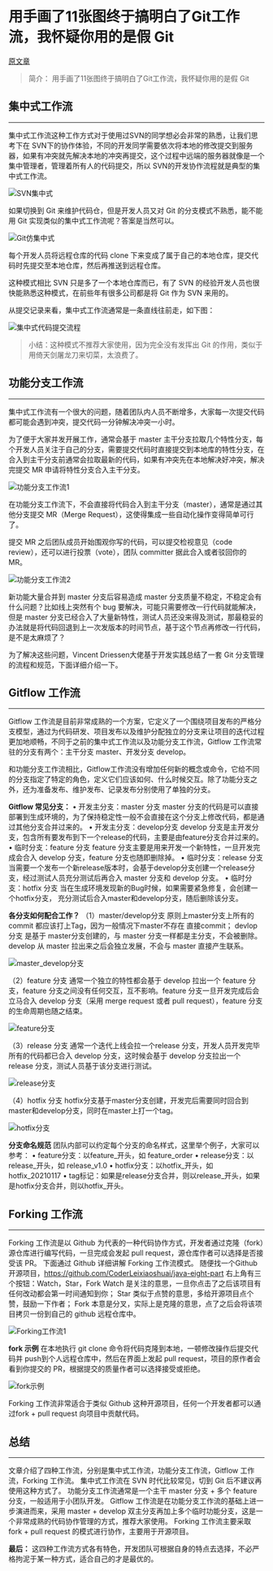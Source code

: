 # 用手画了11张图终于搞明白了Git工作流，我怀疑你用的是假 Git

[原文章](https://developer.aliyun.com/article/940308)

> 简介： 用手画了11张图终于搞明白了Git工作流，我怀疑你用的是假 Git

## 集中式工作流
---
集中式工作流这种工作方式对于使用过SVN的同学想必会非常的熟悉，让我们思考下在 SVN下的协作体验，不同的开发同学需要依次将本地的修改提交到服务器，如果有冲突就先解决本地的冲突再提交，这个过程中远端的服务器就像是一个集中管理者，管理着所有人的代码提交，所以 SVN的开发协作流程就是典型的集中式工作流。

![SVN集中式](/images/SVN集中式.png)

如果切换到 Git 来维护代码仓，但是开发人员又对 Git 的分支模式不熟悉，能不能用 Git 实现类似的集中式工作流呢？答案是当然可以。

![Git仿集中式](/images/Git仿集中式.png)

每个开发人员将远程仓库的代码 clone 下来变成了属于自己的本地仓库，提交代码时先提交至本地仓库，然后再推送到远程仓库。

这种模式相比 SVN 只是多了一个本地仓库而已，有了 SVN 的经验开发人员也很快能熟悉这种模式，在前些年有很多公司都是将 Git 作为 SVN 来用的。

从提交记录来看，集中式工作流通常是一条直线往前走，如下图：

![集中式代码提交流程](/images/集中式代码提交流程.png)

> 小结：这种模式不推荐大家使用，因为完全没有发挥出 Git 的作用，类似于用倚天剑屠龙刀来切菜，太浪费了。

## 功能分支工作流
---

集中式工作流有一个很大的问题，随着团队内人员不断增多，大家每一次提交代码都可能会遇到冲突，提交代码一分钟解决冲突一小时。

为了便于大家并发开展工作，通常会基于 master 主干分支拉取几个特性分支，每个开发人员关注于自己的分支，需要提交代码时直接提交到本地库的特性分支，在合入到主干分支前通常会拉取最新的代码，如果有冲突先在本地解决好冲突，解决完提交 MR 申请将特性分支合入主干分支。

![功能分支工作流1](/images/功能分支工作流1.png)

在功能分支工作流下，不会直接将代码合入到主干分支（master），通常是通过其他分支提交 MR（Merge Request），这使得集成一些自动化操作变得简单可行了。

提交 MR 之后团队成员开始围观你写的代码，可以提交检视意见（code review），还可以进行投票（vote），团队 committer 据此合入或者驳回你的 MR。

![功能分支工作流2](/images/功能分支工作流2.png)

新功能大量合并到 master 分支后容易造成 master 分支质量不稳定，不稳定会有什么问题？比如线上突然有个 bug 要解决，可能只需要修改一行代码就能解决，但是 master 分支已经合入了大量新特性，测试人员还没来得及测试，那最稳妥的办法就是将代码回退到上一次发版本的时间节点，基于这个节点再修改一行代码，是不是太麻烦了？

为了解决这些问题，Vincent Driessen大佬基于开发实践总结了一套 Git 分支管理的流程和规范，下面详细介绍一下。

## Gitflow 工作流
---

Gitflow 工作流是目前非常成熟的一个方案，它定义了一个围绕项目发布的严格分支模型，通过为代码研发、项目发布以及维护分配独立的分支来让项目的迭代过程更加地顺畅，不同于之前的集中式工作流以及功能分支工作流，Gitflow 工作流常驻的分支有两个：主干分支 master、开发分支 develop。

和功能分支工作流相比，Gitflow工作流没有增加任何新的概念或命令，它给不同的分支指定了特定的角色，定义它们应该如何、什么时候交互。除了功能分支之外，还为准备发布、维护发布、记录发布分别使用了单独的分支。

**Gitflow 常见分支：**
• 开发主分支：master 分支
master 分支的代码是可以直接部署到生成环境的，为了保持稳定性一般不会直接在这个分支上修改代码，都是通过其他分支合并过来的。
• 开发主分支：develop分支
develop 分支是主开发分支，包含所有要发布到下一个release的代码，主要是由feature分支合并过来的。
• 临时分支：feature 分支
feature 分支主要是用来开发一个新特性，一旦开发完成会合入 develop 分支，feature 分支也随即删除掉。
• 临时分支：release 分支
当需要一个发布一个新release版本时，会基于develop分支创建一个release分支，经过测试人员充分测试后再合入 master 分支和 develop 分支。
• 临时分支：hotfix 分支
当在生成环境发现新的Bug时候，如果需要紧急修复，会创建一个hotfix分支， 充分测试后合入master和develop分支，随后删除该分支。

**各分支如何配合工作？**
（1）master/develop分支
原则上master分支上所有的commit 都应该打上Tag，因为一般情况下master不存在 直接commit；
devlop分支 是基于 master分支创建的，与 master 分支一样都是主分支，不会被删除。
develop 从 master 拉出来之后会独立发展，不会与 master 直接产生联系。

![master_develop分支](/images/master_develop分支.png)

（2）feature 分支
通常一个独立的特性都会基于 develop 拉出一个 feature 分支，feature 分支之间没有任何交互，互不影响。feature 分支一旦开发完成后会立马合入 develop 分支（采用 merge request 或者 pull request），feature 分支的生命周期也随之结束。


![feature分支](/images/feature分支.png)

（3）release 分支
通常一个迭代上线会拉一个release 分支，开发人员开发完毕所有的代码都已合入 develop 分支，这时候会基于 develop 分支拉出一个 release 分支，测试人员基于该分支进行测试。

![release分支](/images/release分支.png)

（4）hotfix 分支
hotfix分支基于master分支创建，开发完后需要同时回合到master和develop分支，同时在master上打一个tag。

![hotfix分支](/images/hotfix分支.png)

**分支命名规范**
团队内部可以约定每个分支的命名样式，这里举个例子，大家可以参考：
• feature分支：以feature_开头，如 feature_order
• release分支：以release_开头，如 release_v1.0
• hotfix分支：以hotfix_开头，如hotfix_20210117
• tag标记：如果是release分支合并，则以release_开头，如果是hotfix分支合并，则以hotfix_开头。

## Forking 工作流
---

Forking 工作流是以 Github 为代表的一种代码协作方式，开发者通过克隆（fork）源仓库进行编写代码，一旦完成会发起 pull request，源仓库作者可以选择是否接受该 PR。
下面通过 Github 详细讲解 Forking 工作流模式。
随便找一个Github 开源项目，https://github.com/CoderLeixiaoshuai/java-eight-part
右上角有三个按钮：Watch，Star，Fork
Watch 是关注的意思，一旦你点击了之后该项目有任何改动都会第一时间通知到你；
Star 类似于点赞的意思，多给开源项目点个赞，鼓励一下作者；
Fork 本意是分叉，实际上是克隆的意思，点了之后会将该项目拷贝一份到自己的 github 远程仓库中。

![Forking工作流1](/images/Forking工作流1.png)

**fork 示例**
在本地执行 git clone 命令将代码克隆到本地，一顿修改操作后提交代码并 push到个人远程仓库中，然后在界面上发起 pull request，项目的原作者会看到你提交的 PR，根据提交的质量作者可以选择接受或拒绝。

![fork示例](/images/fork示例.png)

Forking 工作流非常适合于类似 Github 这种开源项目，任何一个开发者都可以通过fork + pull request 向项目中贡献代码。

## 总结
---

文章介绍了四种工作流，分别是集中式工作流，功能分支工作流，Gitflow 工作流，Forking 工作流。
集中式工作流在 SVN 时代比较常见，切到 Git 后不建议再使用这种方式了。
功能分支工作流通常是一个主干 master 分支 + 多个 feature 分支，一般适用于小团队开发。
Gitflow 工作流是在功能分支工作流的基础上进一步演进而来，采用 master + develop 双主分支再加上多个临时功能分支，这是一个非常成熟的代码协作管理的方式，推荐大家使用。
Forking 工作流主要采取 fork + pull request 的模式进行协作，主要用于开源项目。


**最后：**
这四种工作流方式各有特色，开发团队可根据自身的特点去选择，不必严格拘泥于某一种方式，适合自己的才是最优的。